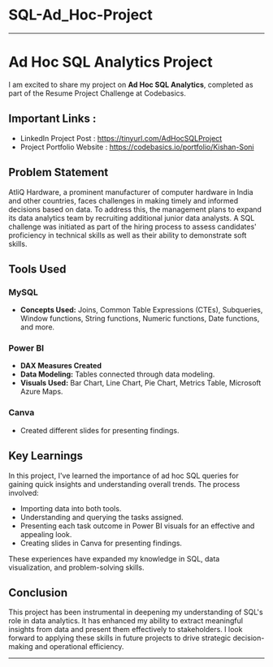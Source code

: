 # SQL-Ad_Hoc-Project


---

# Ad Hoc SQL Analytics Project

I am excited to share my project on **Ad Hoc SQL Analytics**, completed as part of the Resume Project Challenge at Codebasics.

## Important Links : 

-  LinkedIn Project Post : https://tinyurl.com/AdHocSQLProject
-  Project Portfolio Website :  https://codebasics.io/portfolio/Kishan-Soni

## Problem Statement

AtliQ Hardware, a prominent manufacturer of computer hardware in India and other countries, faces challenges in making timely and informed decisions based on data. To address this, the management plans to expand its data analytics team by recruiting additional junior data analysts. A SQL challenge was initiated as part of the hiring process to assess candidates' proficiency in technical skills as well as their ability to demonstrate soft skills.

## Tools Used

### MySQL
- **Concepts Used:** Joins, Common Table Expressions (CTEs), Subqueries, Window functions, String functions, Numeric functions, Date functions, and more.

### Power BI
- **DAX Measures Created**
- **Data Modeling:** Tables connected through data modeling.
- **Visuals Used:** Bar Chart, Line Chart, Pie Chart, Metrics Table, Microsoft Azure Maps.

### Canva
- Created different slides for presenting findings.

## Key Learnings

In this project, I've learned the importance of ad hoc SQL queries for gaining quick insights and understanding overall trends. The process involved:

- Importing data into both tools.
- Understanding and querying the tasks assigned.
- Presenting each task outcome in Power BI visuals for an effective and appealing look.
- Creating slides in Canva for presenting findings.

These experiences have expanded my knowledge in SQL, data visualization, and problem-solving skills.

## Conclusion

This project has been instrumental in deepening my understanding of SQL's role in data analytics. It has enhanced my ability to extract meaningful insights from data and present them effectively to stakeholders. I look forward to applying these skills in future projects to drive strategic decision-making and operational efficiency.

---

